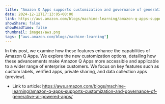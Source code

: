 ```yaml
---
title: "Amazon Q Apps supports customization and governance of generative AI-powered apps"
date: 2024-12-12T17:13:05+00:00
link: https://aws.amazon.com/blogs/machine-learning/amazon-q-apps-supports-customization-and-governance-of-generative-ai-powered-apps/
showShare: false
showReadTime: false
thumbnail: images/aws.png
tags: ["aws.amazon.com/blogs/machine-learning"]
---
```

In this post, we examine how these features enhance the capabilities of Amazon Q Apps. We explore the new customization options, detailing how these advancements make Amazon Q Apps more accessible and applicable to a wider range of enterprise customers. We focus on key features such as custom labels, verified apps, private sharing, and data collection apps (preview).

- Link to article: https://aws.amazon.com/blogs/machine-learning/amazon-q-apps-supports-customization-and-governance-of-generative-ai-powered-apps/